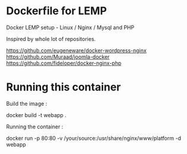 Dockerfile for LEMP
===================

Docker LEMP setup - Linux / Nginx / Mysql and PHP

Inspired by whole lot of repositories. 

https://github.com/eugeneware/docker-wordpress-nginx
https://github.com/Muraad/joomla-docker
https://github.com/fideloper/docker-nginx-php


Running this container
======================

Build the image :

  docker build -t webapp .
  
Running the container :

  docker run -p 80:80 -v /your/source:/usr/share/nginx/www/platform -d webapp
